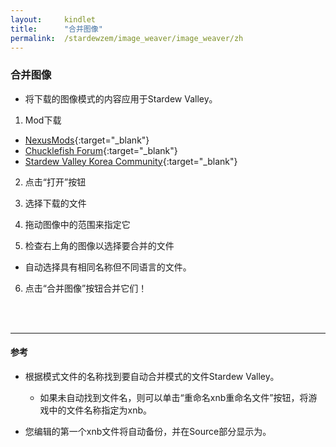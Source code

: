 ```yaml
---
layout:     kindlet
title:      "合并图像"
permalink:  /stardewzem/image_weaver/image_weaver/zh
---
```


### **合并图像**

* 将下载的图像模式的内容应用于Stardew Valley。

1. Mod下载
  * [NexusMods](https://www.nexusmods.com/stardewvalley/){:target="_blank"}
  * [Chucklefish Forum](https://community.playstarbound.com/forums/mods.215/){:target="_blank"}
  * [Stardew Valley Korea Community](http://cafe.naver.com/starvall){:target="_blank"}

2. 点击“打开”按钮

3. 选择下载的文件

4. 拖动图像中的范围来指定它

5. 检查右上角的图像以选择要合并的文件
  * 自动选择具有相同名称但不同语言的文件。

6. 点击“合并图像”按钮合并它们！

<br/>
<br/>

---
#### **参考**

* 根据模式文件的名称找到要自动合并模式的文件Stardew Valley。
  * 如果未自动找到文件名，则可以单击“重命名xnb重命名文件”按钮，将游戏中的文件名称指定为xnb。 

* 您编辑的第一个xnb文件将自动备份，并在Source部分显示为<Backup>。

<br/>
<br/>
